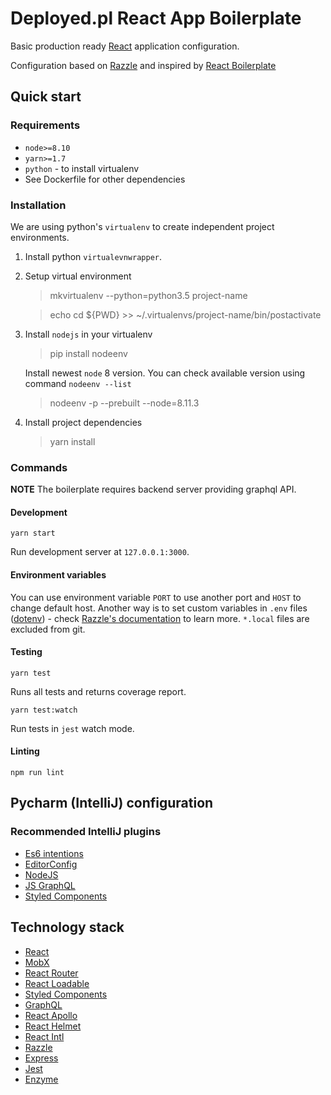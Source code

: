 # Deployed.pl React App Boilerplate

Basic production ready [React](https://reactjs.org/) application configuration.

Configuration based on [Razzle](https://github.com/jaredpalmer/razzle) and inspired by
[React Boilerplate](https://github.com/react-boilerplate/react-boilerplate)

## Quick start

### Requirements

* `node>=8.10`
* `yarn>=1.7`
* `python` - to install virtualenv
* See Dockerfile for other dependencies

### Installation

We are using python's `virtualenv` to create independent project environments.

1. Install python `virtualevnwrapper`.

1. Setup virtual environment

    > mkvirtualenv --python=python3.5 project-name

    > echo cd ${PWD} >> ~/.virtualenvs/project-name/bin/postactivate

1. Install `nodejs` in your virtualenv

    > pip install nodeenv
    
    Install newest `node` 8 version. You can check available version using command `nodeenv --list`
    
    > nodeenv -p --prebuilt --node=8.11.3

1. Install project dependencies

    > yarn install


### Commands

**NOTE** The boilerplate requires backend server providing graphql API.

#### Development

```Shell
yarn start
```

Run development server at `127.0.0.1:3000`.

#### Environment variables

You can use environment variable `PORT` to use another port
and `HOST` to change default host. Another way is to set custom
variables in `.env` files ([dotenv](https://github.com/motdotla/dotenv)) - check
[Razzle's documentation](https://github.com/jaredpalmer/razzle#what-other-env-files-are-can-be-used)
to learn more. `*.local` files are excluded from git.

#### Testing

```Shell
yarn test
```
Runs all tests and returns coverage report.

```Shell
yarn test:watch
```
Run tests in `jest` watch mode.


#### Linting

```Shell
npm run lint
```

## Pycharm (IntelliJ) configuration

### Recommended IntelliJ plugins

* [Es6 intentions](https://plugins.jetbrains.com/plugin/8366-es6-intentions)
* [EditorConfig](https://plugins.jetbrains.com/plugin/7294-editorconfig)
* [NodeJS](https://plugins.jetbrains.com/plugin/6098-nodejs)
* [JS GraphQL](https://plugins.jetbrains.com/plugin/8097-js-graphql)
* [Styled Components](https://plugins.jetbrains.com/plugin/9997-styled-components)


## Technology stack

* [React](https://reactjs.org/)
* [MobX](https://mobx.js.org/getting-started.html)
* [React Router](https://reacttraining.com/react-router/)
* [React Loadable](https://github.com/jamiebuilds/react-loadable)
* [Styled Components](https://www.styled-components.com/)
* [GraphQL](https://graphql.org/)
* [React Apollo](https://www.apollographql.com/docs/react/)
* [React Helmet](https://github.com/nfl/react-helmet)
* [React Intl](https://github.com/yahoo/react-intl)
* [Razzle](https://github.com/jaredpalmer/razzle)
* [Express](https://expressjs.com/)
* [Jest](https://jestjs.io/)
* [Enzyme](https://github.com/airbnb/enzyme)

